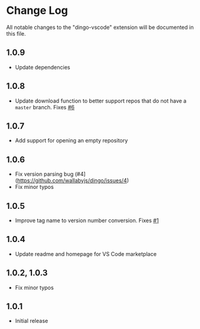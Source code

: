 # Change Log

All notable changes to the "dingo-vscode" extension will be documented in this file.

## 1.0.9
- Update dependencies

## 1.0.8
- Update download function to better support repos that do not have a `master` branch. Fixes [#6](https://github.com/wallabyjs/dingo/issues/6)

## 1.0.7
- Add support for opening an empty repository

## 1.0.6
- Fix version parsing bug (#4](https://github.com/wallabyjs/dingo/issues/4)
- Fix minor typos

## 1.0.5
- Improve tag name to version number conversion. Fixes [#1](https://github.com/wallabyjs/dingo/issues/1)

## 1.0.4
- Update readme and homepage for VS Code marketplace

## 1.0.2, 1.0.3
- Fix minor typos

## 1.0.1
- Initial release
